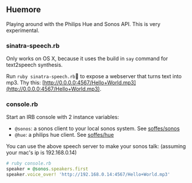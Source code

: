 ## Huemore

Playing around with the Philips Hue and Sonos API.
This is very experimental.

### sinatra-speech.rb

Only works on OS X, because it uses the build in `say` command for text2speech synthesis.

Run `ruby sinatra-speech.rb` to expose a webserver that turns text into mp3.
Thy this: [http://0.0.0.0:4567/Hello+World.mp3](http://0.0.0.0:4567/Hello+World.mp3).

### console.rb

Start an IRB console with 2 instance variables:

* `@sonos`: a sonos client to your local sonos system. See [soffes/sonos](https://github.com/soffes/sonos)
* `@hue`: a philips hue client. See [soffes/hue](https://github.com/soffes/hue)

You can use the above speech server to make your sonos talk:
(assuming your mac's ip is 192.168.0.14)

```ruby
# ruby console.rb
speaker = @sonos.speakers.first
speaker.voice_over! 'http://192.168.0.14:4567/Hello+World.mp3'
```
